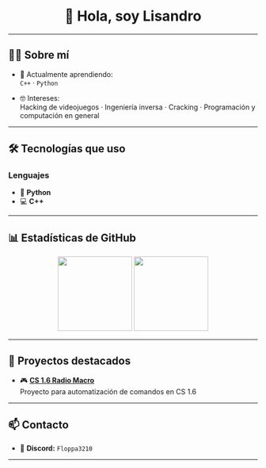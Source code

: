 <h1 align="center">👋 Hola, soy Lisandro</h1>

---

## 🧑‍💻 Sobre mí

- 🌱 Actualmente aprendiendo:  
  `C++` · `Python`

- 🤓 Intereses:  
  Hacking de videojuegos · Ingeniería inversa · Cracking · Programación y computación en general

---

## 🛠️ Tecnologías que uso

### Lenguajes
- 🐍 **Python**
- 💻 **C++**

---

## 📊 Estadísticas de GitHub

<p align="center">
  <img src="https://github-readme-stats.vercel.app/api?username=lisandro-bat&show_icons=true&theme=radical" height="150" />
  <img src="https://github-readme-stats.vercel.app/api/top-langs/?username=lisandro-bat&layout=compact&theme=radical" height="150" />
</p>

---

## 🚧 Proyectos destacados

- 🎮 [**CS 1.6 Radio Macro**](https://github.com/lisandro-bat/spammer-radio)  
  Proyecto para automatización de comandos en CS 1.6

---

## 📫 Contacto

- 💬 **Discord:** `Floppa3210`

---
